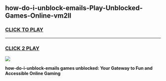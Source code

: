 
## how-do-i-unblock-emails-Play-Unblocked-Games-Online-vm2ll
<h3>
<a href="https://premium76.site?title=how-do-i-unblock-emails&ref=25A">CLICK TO PLAY</a></h3>
<hr>

<h3>
<a href="https://premium76.site?title=how-do-i-unblock-emails&ref=25A">CLICK 2 PLAY</a>
  
</h3>

<a href="https://premium76.site?title=how-do-i-unblock-emails&ref=25A"><img src="https://clearcache.store/games.png"></a>


**how-do-i-unblock-emails games unblocked: Your Gateway to Fun and Accessible Online Gaming**
